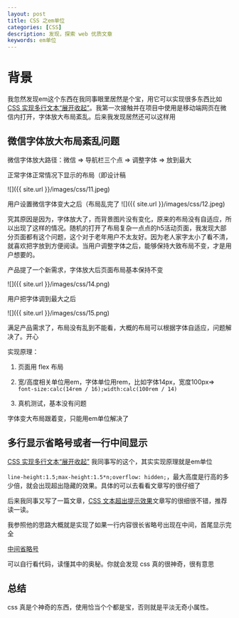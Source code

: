 ```yaml
---
layout: post
title: CSS 之em单位
categories: [CSS]
description: 发现，探索 web 优质文章
keywords: em单位
---
```


# 背景
我忽然发现em这个东西在我同事眼里居然是个宝，用它可以实现很多东西比如<a href="https://mp.weixin.qq.com/s/liPEhdAPkOmChHbU0jHYuA">CSS 实现多行文本“展开收起”</a>。我第一次接触并在项目中使用是移动端网页在微信内打开，字体放大布局紊乱。后来我发现居然还可以这样用

## 微信字体放大布局紊乱问题
微信字体放大路径：微信 => 导航栏三个点 => 调整字体 => 放到最大

正常字体正常情况下显示的布局（即设计稿

![]({{ site.url }}/images/css/11.jpeg)

用户设置微信字体变大之后（布局乱完了
![]({{ site.url }}/images/css/12.jpeg)

究其原因是因为，字体放大了，而背景图片没有变化，原来的布局没有自适应，所以出现了这样的情况。随机的打开了布局复杂一点点的h5活动页面，我发现大部分页面都有这个问题，这个对于老年用户不太友好。因为老人家字太小了看不清，就喜欢把字放到方便阅读。当用户调整字体之后，能够保持大致布局不变，才是用户想要的。

产品提了一个新需求，字体放大后页面布局基本保持不变

![]({{ site.url }}/images/css/14.png)

用户把字体调到最大之后

![]({{ site.url }}/images/css/15.png)

满足产品需求了，布局没有乱到不能看，大概的布局可以根据字体自适应，问题解决了。开心

实现原理：

1. 页面用 flex 布局

2. 宽/高度相关单位用em，字体单位用rem，比如字体14px，宽度100px=> `font-size:calc(14rem / 16);width:calc(100rem / 14)`

3. 真机测试，基本没有问题

字体变大布局跟着变，只能用em单位解决了

## 多行显示省略号或者一行中间显示
<a href="https://mp.weixin.qq.com/s/liPEhdAPkOmChHbU0jHYuA">CSS 实现多行文本“展开收起”</a> 我同事写的这个，其实实现原理就是em单位

`line-height:1.5;max-height:1.5*n;overflow: hidden;`，最大高度是行高的多少倍，就会出现超出隐藏的效果。具体的可以去看看文章写的很仔细了

后来我同事又写了一篇文章，<a href="https://juejin.cn/post/6966042926853914654#comment">CSS 文本超出提示效果</a>文章写的很细很不错，推荐读一读。


我参照他的思路大概就是实现了如果一行内容很长省略号出现在中间，首尾显示完全

<a href="https://codepen.io/qingchuang/pen/ZEeKOLy">中间省略号</a>

可以自行看代码，读懂其中的奥秘。你就会发现 css 真的很神奇，很有意思

## 总结
css 真是个神奇的东西，使用恰当个个都是宝，否则就是平淡无奇小属性。

